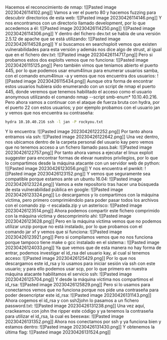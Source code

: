 Hacemos el reconocimiento de nmap:
![[Pasted image 20230426114102.png]]
Vamos a ver el puerto 80 y hacemos fuzzing para descubrir directorios de esta web:
![[Pasted image 20230426114146.png]]
Y nos encontramos con un directorio llamado development, por lo que accedemos a él:
![[Pasted image 20230426114250.png]]
![[Pasted image 20230426114306.png]]
Y dentro del fichero dev.txt se habla de una versión 2.5.12 de apache que se está utilizando:
![[Pasted image 20230426114528.png]]
Y si buscamos en searchsploit vemos que existen vulnerabilidades para esta versión y además nos dice algo de strust, al igual que en el fichero dev.txt:
![[Pasted image 20230426114717.png]]
Pero si probamos estos dos exploits vemos que no funciona:
![[Pasted image 20230426115125.png]]
Pero también vimos que teníamos abierto el puerto 445, por lo que podemos usar enum4linux para enumerar usuarios samba, con el comando enum4linux -a y vemos que nos encuentra dos usuarios:
![[Pasted image 20230426115434.png]]
Aunque otra forma de encontrar estos usuarios hubiera sido enumerando con un script de nmap el puerto 445, donde veremos que tenemos habilitado el acceso como el usuario anonymous utilizando el comando nmap --script smb-enum* 10.10.40.216. Pero ahora vamos a continuar con el ataque de fuerza bruta con hydra,  por el puerto 22 con estos usuarios; y por ejemplo probamos con el usuario jan y vemos que nos encuentra su contraseña:
```bash
hydra 10.10.40.216 ssh -l jan -P rockyou.txt
```
Y lo encuentra:
![[Pasted image 20230426122252.png]]
Por tanto ahora entramos via ssh:
![[Pasted image 20230426122642.png]]
Una vez dentro, nos ubicamos dentro de la carpeta personal del usuario kay pero vemos que no tenemos acceso a un fichero llamado pass.bak:
![[Pasted image 20230426122757.png]]
Por tanto ahora vamos a ejecutar el linux exploit suggester para encontrar formas de elevar nuestros privilegios, por lo que lo compartimos desde la máquina atacante con un servidor web de python:
![[Pasted image 20230426123056.png]]
Y nos encuentra el pwnkit:
![[Pasted image 20230426123152.png]]
Y vemos que seguramente sea compatible porque estamos ante un ubuntu 16.04:
![[Pasted image 20230426123224.png]]
Vamos a este repositorio tras hacer una búsqueda de esta vulnerabilidad pública en google:
![[Pasted image 20230426123324.png]]
Lo descargamos y lo compartimos con la máquina víctima, pero primero comprimiéndolo para poder pasar todos los archivos con el comando zip -r escalada.zip y un asterisco:
![[Pasted image 20230426123514.png]]
Ahora podemos compartir este fichero comprimido con la máquina víctima y descomprimirlo ahí:
![[Pasted image 20230426123628.png]]
Pero en la máquina víctima vemos que no podemos utilizar unzip porque no está instalado, por lo que probamos con el comando jar xf y vemos que sí funciona:
![[Pasted image 20230426123921.png]]
Pero si compilamos vemos que no nos funciona porque tampoco tiene make o gcc instalado en el sistema::
![[Pasted image 20230426124033.png]]
Ya que vemos que de esta manera no hay forma de entrar, podemos investigar el id_rsa del usuario kay, al cual sí tenemos acceso:
![[Pasted image 20230426125429.png]]
Por lo que nos descargamos este id_rsa y lo usamos para iniciar sesión vía ssh con este usuario; y para ello podemos usar scp, por lo que primero en nuestra máquina atacante habilitamos el servicio ssh:
![[Pasted image 20230426125704.png]]
Y desde la máquina víctima nos compartimos el id_rsa:
![[Pasted image 20230426125829.png]]
Pero si lo usamos para conectarnos vemos que no funciona porque nos pide una contraseña para poder desencriptar este id_rsa:
![[Pasted image 20230426131143.png]]
Ahora cogemos el id_rsa y con ssh2john lo pasamos a un fichero password.txt:
![[Pasted image 20230426131238.png]]
Una vez aquí, crackeamos con john the ripper este código y ya tenemos la contraseña para utilizar el id_rsa, la cual es beeswax:
![[Pasted image 20230426131352.png]]
Ahora nos conectamos por ssh y ya funciona bien y estamos dentro:
![[Pasted image 20230426131430.png]]
Y obtenemos la última flag:
![[Pasted image 20230426131524.png]]

